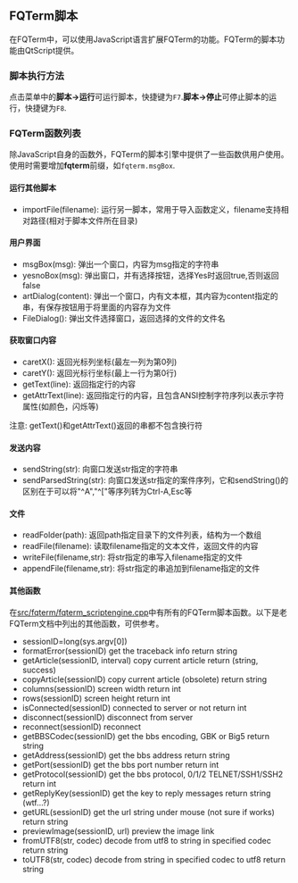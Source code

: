 ## FQTerm脚本
在FQTerm中，可以使用JavaScript语言扩展FQTerm的功能。FQTerm的脚本功能由QtScript提供。

### 脚本执行方法
点击菜单中的**脚本->运行**可运行脚本，快捷键为```F7```.**脚本->停止**可停止脚本的运行，快捷键为```F8```.

### FQTerm函数列表
除JavaScript自身的函数外，FQTerm的脚本引擎中提供了一些函数供用户使用。使用时需要增加**fqterm**前缀，如```fqterm.msgBox```.

#### 运行其他脚本
- importFile(filename): 运行另一脚本，常用于导入函数定义，filename支持相对路径(相对于脚本文件所在目录)

#### 用户界面
- msgBox(msg): 弹出一个窗口，内容为msg指定的字符串
- yesnoBox(msg): 弹出窗口，并有选择按钮，选择Yes时返回true,否则返回false
- artDialog(content): 弹出一个窗口，内有文本框，其内容为content指定的串，有保存按钮用于将里面的内容存为文件
- FileDialog(): 弹出文件选择窗口，返回选择的文件的文件名

#### 获取窗口内容
- caretX(): 返回光标列坐标(最左一列为第0列)
- caretY(): 返回光标行坐标(最上一行为第0行)
- getText(line): 返回指定行的内容
- getAttrText(line): 返回指定行的内容，且包含ANSI控制字符序列以表示字符属性(如颜色，闪烁等)

注意: getText()和getAttrText()返回的串都不包含换行符

#### 发送内容
- sendString(str): 向窗口发送str指定的字符串
- sendParsedString(str): 向窗口发送str指定的案件序列，它和sendString()的区别在于可以将"^A","^["等序列转为Ctrl-A,Esc等

#### 文件
- readFolder(path): 返回path指定目录下的文件列表，结构为一个数组
- readFile(filename): 读取filename指定的文本文件，返回文件的内容
- writeFile(filename,str): 将str指定的串写入filename指定的文件
- appendFile(filename,str): 将str指定的串追加到filename指定的文件

#### 其他函数
在[src/fqterm/fqterm_scriptengine.cpp](../src/fqterm/fqterm_scriptengine.cpp)中有所有的FQTerm脚本函数。以下是老FQTerm文档中列出的其他函数，可供参考。

- sessionID=long(sys.argv[0])
- formatError(sessionID) 
get the traceback info
return string
- getArticle(sessionID, interval)
copy current article
return (string, success)
- copyArticle(sessionID)
copy current article (obsolete)
return string
- columns(sessionID)
screen width
return int
- rows(sessionID)
screen height
return int
- isConnected(sessionID)
connected to server or not
return int
- disconnect(sessionID)
disconnect from server
- reconnect(sessionID)
reconnect
- getBBSCodec(sessionID)
get the bbs encoding, GBK or Big5
return string
- getAddress(sessionID)
get the bbs address
return string
- getPort(sessionID)
get the bbs port number
return int
- getProtocol(sessionID)
get the bbs protocol, 0/1/2 TELNET/SSH1/SSH2
return int
- getReplyKey(sessionID)
get the key to reply messages
return string (wtf...?)
- getURL(sessionID)
get the url string under mouse (not sure if works)
return string
- previewImage(sessionID, url)
preview the image link
- fromUTF8(str, codec)
decode from utf8 to string in specified codec
return string
- toUTF8(str, codec)
decode from string in specified codec to utf8
return string


